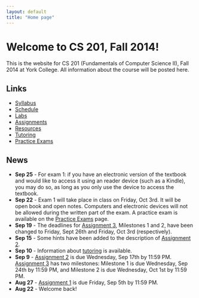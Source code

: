 ```yaml
---
layout: default
title: "Home page"
---
```


# Welcome to CS 201, Fall 2014!

This is the website for CS 201 (Fundamentals of Computer Science II), Fall 2014 at York College. All information about the
course will be posted here.

## Links

* [Syllabus](syllabus.html)
* [Schedule](schedule.html)
* [Labs](labs/index.html)
* [Assignments](assign/index.html)
* [Resources](resources/index.html)
* [Tutoring](tutoring.html)
* [Practice Exams](practice/index.html)

## News

* **Sep 25** - For exam 1: if you have an electronic version of the textbook and would like to access it using an reader device (such as a Kindle), you may do so, as long as you only use the device to access the textbook.
* **Sep 22** - Exam 1 will take place in class on Friday, Oct 3rd.  It will be open book and open notes.  Computers and electronic devices will not be allowed during the written part of the exam.  A practice exam is available on the [Practice Exams](practice/index.html) page.
* **Sep 19** - The deadlines for [Assignment 3](assign/assign03.html), Milestones 1 and 2, have been changed to Friday, Sept 26th and Friday, Oct 3rd (respectively).
* **Sep 15** - Some hints have been added to the description of [Assignment 2](assign/assign02.html).
* **Sep 10** - Information about [tutoring](tutoring.html) is available.
* **Sep 9** - [Assignment 2](assign/assign02.html) is due Wednesday, Sep 17th by 11:59 PM.  [Assignment 3](assign/assign03.html) has two milestones: Milestone 1 is due Wednesday, Sep 24th by 11:59 PM, and Milestone 2 is due Wednesday, Oct 1st by 11:59 PM.
* **Aug 27** - [Assignment 1](assign/assign01.html) is due Friday, Sep 5th by 11:59 PM.
* **Aug 22** - Welcome back!
